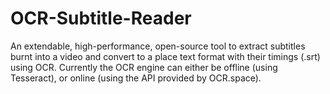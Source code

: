 # OCR-Subtitle-Reader
An extendable, high-performance, open-source tool to extract subtitles burnt into a video and convert to a place text format with their timings (.srt) using OCR. Currently the OCR engine can either be offline (using Tesseract), or online (using the API provided by OCR.space).
